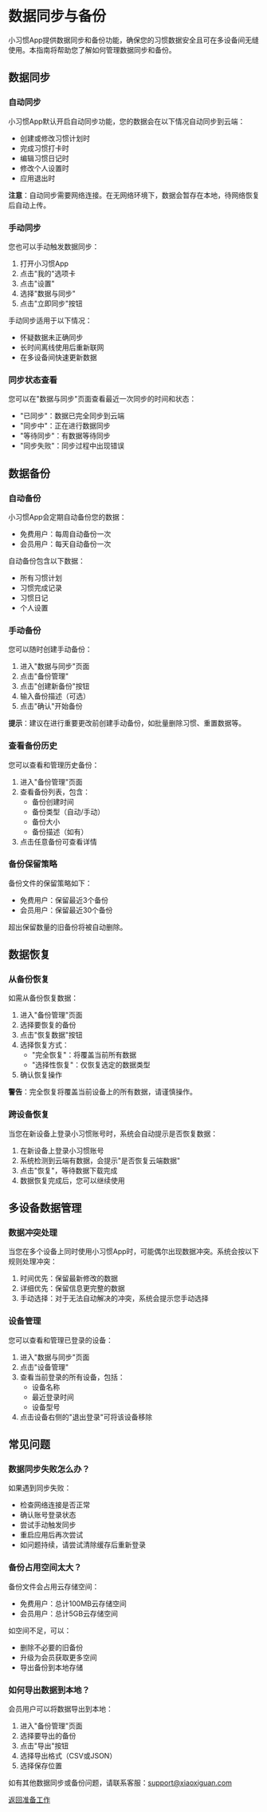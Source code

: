 # 数据同步与备份

小习惯App提供数据同步和备份功能，确保您的习惯数据安全且可在多设备间无缝使用。本指南将帮助您了解如何管理数据同步和备份。

## 数据同步

### 自动同步

小习惯App默认开启自动同步功能，您的数据会在以下情况自动同步到云端：

- 创建或修改习惯计划时
- 完成习惯打卡时
- 编辑习惯日记时
- 修改个人设置时
- 应用退出时

**注意**：自动同步需要网络连接。在无网络环境下，数据会暂存在本地，待网络恢复后自动上传。

### 手动同步

您也可以手动触发数据同步：

1. 打开小习惯App
2. 点击"我的"选项卡
3. 点击"设置"
4. 选择"数据与同步"
5. 点击"立即同步"按钮

手动同步适用于以下情况：
- 怀疑数据未正确同步
- 长时间离线使用后重新联网
- 在多设备间快速更新数据

### 同步状态查看

您可以在"数据与同步"页面查看最近一次同步的时间和状态：
- "已同步"：数据已完全同步到云端
- "同步中"：正在进行数据同步
- "等待同步"：有数据等待同步
- "同步失败"：同步过程中出现错误

## 数据备份

### 自动备份

小习惯App会定期自动备份您的数据：
- 免费用户：每周自动备份一次
- 会员用户：每天自动备份一次

自动备份包含以下数据：
- 所有习惯计划
- 习惯完成记录
- 习惯日记
- 个人设置

### 手动备份

您可以随时创建手动备份：

1. 进入"数据与同步"页面
2. 点击"备份管理"
3. 点击"创建新备份"按钮
4. 输入备份描述（可选）
5. 点击"确认"开始备份

**提示**：建议在进行重要更改前创建手动备份，如批量删除习惯、重置数据等。

### 查看备份历史

您可以查看和管理历史备份：

1. 进入"备份管理"页面
2. 查看备份列表，包含：
   - 备份创建时间
   - 备份类型（自动/手动）
   - 备份大小
   - 备份描述（如有）
3. 点击任意备份可查看详情

### 备份保留策略

备份文件的保留策略如下：
- 免费用户：保留最近3个备份
- 会员用户：保留最近30个备份

超出保留数量的旧备份将被自动删除。

## 数据恢复

### 从备份恢复

如需从备份恢复数据：

1. 进入"备份管理"页面
2. 选择要恢复的备份
3. 点击"恢复数据"按钮
4. 选择恢复方式：
   - "完全恢复"：将覆盖当前所有数据
   - "选择性恢复"：仅恢复选定的数据类型
5. 确认恢复操作

**警告**：完全恢复将覆盖当前设备上的所有数据，请谨慎操作。

### 跨设备恢复

当您在新设备上登录小习惯账号时，系统会自动提示是否恢复数据：

1. 在新设备上登录小习惯账号
2. 系统检测到云端有数据，会提示"是否恢复云端数据"
3. 点击"恢复"，等待数据下载完成
4. 数据恢复完成后，您可以继续使用

## 多设备数据管理

### 数据冲突处理

当您在多个设备上同时使用小习惯App时，可能偶尔出现数据冲突。系统会按以下规则处理冲突：

1. 时间优先：保留最新修改的数据
2. 详细优先：保留信息更完整的数据
3. 手动选择：对于无法自动解决的冲突，系统会提示您手动选择

### 设备管理

您可以查看和管理已登录的设备：

1. 进入"数据与同步"页面
2. 点击"设备管理"
3. 查看当前登录的所有设备，包括：
   - 设备名称
   - 最近登录时间
   - 设备型号
4. 点击设备右侧的"退出登录"可将该设备移除

## 常见问题

### 数据同步失败怎么办？

如果遇到同步失败：
- 检查网络连接是否正常
- 确认账号登录状态
- 尝试手动触发同步
- 重启应用后再次尝试
- 如问题持续，请尝试清除缓存后重新登录

### 备份占用空间太大？

备份文件会占用云存储空间：
- 免费用户：总计100MB云存储空间
- 会员用户：总计5GB云存储空间

如空间不足，可以：
- 删除不必要的旧备份
- 升级为会员获取更多空间
- 导出备份到本地存储

### 如何导出数据到本地？

会员用户可以将数据导出到本地：
1. 进入"备份管理"页面
2. 选择要导出的备份
3. 点击"导出"按钮
4. 选择导出格式（CSV或JSON）
5. 选择保存位置

如有其他数据同步或备份问题，请联系客服：support@xiaoxiguan.com

[返回准备工作](/habit/preparation)